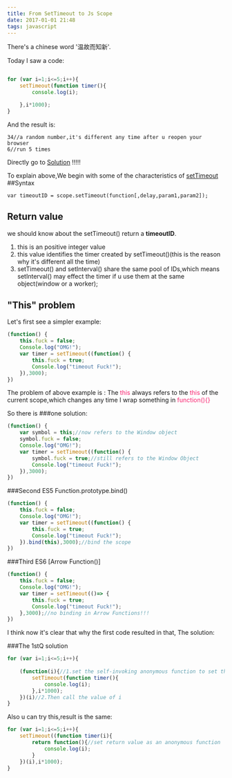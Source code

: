 ```yaml
---
title: From SetTimeout to Js Scope
date: 2017-01-01 21:48
tags: javascript
---
```

There's a chinese word '温故而知新'.
<!--more-->
Today I saw a code:
```javascript

for (var i=1;i<=5;i++){
    setTimeout(function timer(){
        console.log(i);

    },i*1000);
}
```
And the result is:

```
34//a random number,it's different any time after u reopen your browser
6//run 5 times
```
Directly go to [Solution](#The-1stQ-solution) !!!!!

To explain above,We begin with some of the characteristics of [setTimeout](https://developer.mozilla.org/en-US/docs/Web/API/WindowOrWorkerGlobalScope/setTimeout)
##Syntax
```
var timeoutID = scope.setTimeout(function[,delay,param1,param2]);
```
## Return value
we should know about the setTimeout() return a **timeoutID**.
1. this is an positive integer value
2. this value identifies the timer created by setTimeout()(this is the reason why it's different all the time)
3. setTimeout() and setInterval() share the same pool of IDs,which means setInterval() may effect the timer if u use them at the same object(window or a worker);


## "This" problem
Let's first see a simpler example:
```javascript
(function() {
    this.fuck = false;
    Console.log("OMG!");
    var timer = setTimeout((function() {
        this.fuck = true;
        Console.log("timeout Fuck!");
    }),3000);
})
```
The problem of above example is :
The <span style="color:#f92672">this</span> always refers to the 
<span style="color:#f92672">this</span> of the current scope,which changes any time I wrap something in <span style="color:#f92672">function(){}</span>


So there is 
###one solution:
```javascript
(function() {
    var symbol = this;//now refers to the Window object 
    symbol.fuck = false;
    Console.log("OMG!");
    var timer = setTimeout((function() {
        symbol.fuck = true;//still refers to the Window Object
        Console.log("timeout Fuck!");
    }),3000);
})
```

###Second
ES5 Function.prototype.bind()
```javascript
(function() {
    this.fuck = false;
    Console.log("OMG!");
    var timer = setTimeout((function() {
        this.fuck = true;
        Console.log("timeout Fuck!");
    }).bind(this),3000);//bind the scope
})
```

###Third
ES6 [Arrow Function()]
```javascript
(function() {
    this.fuck = false;
    Console.log("OMG!");
    var timer = setTimeout(()=> {
        this.fuck = true;
        Console.log("timeout Fuck!");
    },3000);//no binding in Arrow Functions!!!
})
```
I think now it's clear that why the first code resulted in that,
The solution:

###The 1stQ solution
```javascript
for (var i=1;i<=5;i++){
    
    (function(i){//1.set the self-invoking anonymous function to set the scope
        setTimeout(function timer(){
            console.log(i);
        },i*1000);
    })(i)//2.Then call the value of i 
}
```

Also u can try this,result is the same:
```javascript
for (var i=1;i<=5;i++){
    setTimeout((function timer(i){
        return function(){//set return value as an anonymous function
            console.log(i);
        }
    })(i),i*1000);
}
```


 

